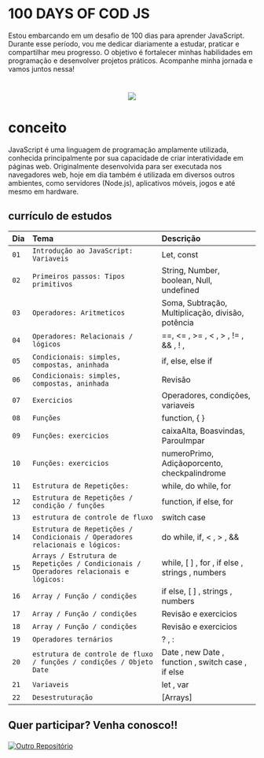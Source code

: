 # 100 DAYS OF COD JS
Estou embarcando em um desafio de 100 dias para aprender JavaScript. Durante esse período, vou me dedicar diariamente a estudar, praticar e compartilhar meu progresso. O objetivo é fortalecer minhas habilidades em programação e desenvolver projetos práticos. Acompanhe minha jornada e vamos juntos nessa!
#
<p align="center"><img src="http://img.shields.io/static/v1?label=STATUS&message=EM%20DESENVOLVIMENTO&color=GREEN&style=for-the-badge"/></p> 

# conceito
JavaScript é uma linguagem de programação amplamente utilizada, conhecida principalmente por sua capacidade de criar interatividade em páginas web. Originalmente desenvolvida para ser executada nos navegadores web, hoje em dia também é utilizada em diversos outros ambientes, como servidores (Node.js), aplicativos móveis, jogos e até mesmo em hardware.

## currículo de estudos

| Dia  | Tema       | Descrição                           |
| :---------------- | :--------- | :---------------------------------- |
| `01` | `Introdução ao JavaScript: Variaveis` | Let, const |
| `02` | `Primeiros passos: Tipos primitivos` | String, Number, boolean, Null, undefined |
| `03` | `Operadores: Aritmeticos` | Soma, Subtração, Multiplicação, divisão, potência |
| `04` | `Operadores: Relacionais / lógicos ` | ==, <= , >= , < , > , != , && , ! , |
| `05` | `Condicionais: simples, compostas, aninhada ` | if, else, else if |
| `06` | `Condicionais: simples, compostas, aninhada ` | Revisão |
| `07` | `Exercicios ` | Operadores, condições, variaveis |
| `08` | `Funções ` | function, { } |
| `09` | `Funções: exercicios ` | caixaAlta, Boasvindas, ParouImpar |
| `10` | `Funções: exercicios ` | numeroPrimo, Adiçãoporcento, checkpalindrome |
| `11` | `Estrutura de Repetições: ` | while, do while, for |
| `12` | `Estrutura de Repetições / condição / funções ` | function, if else, for |
| `13` | `estrutura de controle de fluxo  ` | switch case |
| `14` | `Estrutura de Repetições / Condicionais / Operadores relacionais e lógicos: ` |  do while, if, < , > , && |
| `15` | `Arrays / Estrutura de Repetições / Condicionais / Operadores relacionais e lógicos:  ` | while, [ ] , for , if else , strings , numbers |
| `16` | `Array / Função / condições  ` | if else, [ ] , strings , numbers |
| `17` | `Array / Função / condições  ` | Revisão e exercicios |
| `18` | `Array / Função / condições  ` | Revisão e exercicios |
| `19` | `Operadores ternários  ` | ? , : |
| `20` | `estrutura de controle de fluxo / funções / condições / Objeto Date  ` | Date , new Date , function , switch case , if else |
| `21` | `Variaveis ` | let , var |
| `22` | `Desestruturação ` |  [Arrays]  |

## <p>Quer participar? Venha conosco!!</p>

[![Outro Repositório](https://img.shields.io/badge/%20Repositório-Ver%20Aqui-green.svg)](https://github.com/sspacecoding/100DiasSpaceCoders)
